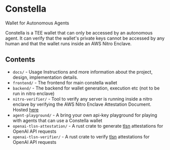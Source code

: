 # Constella

Wallet for Autonomous Agents

Constella is a TEE wallet that can only be accessed by an autonomous agent. It can verify that the wallet's private keys cannot be accessed by any human and that the wallet runs inside an AWS Nitro Enclave.

## Contents

- `docs/` - Usage Instructions and more information about the project, design, implementation details.
- `frontend/` - The frontend for main constella wallet
- `backend/` - The backend for wallet generation, execution etc (not to be run in nitro enclave)
- `nitro-verifier/` - Tool to verify any server is running inside a nitro enclave by verifying the AWS Nitro Enclave Attestation Document. Hosted [here](https://pineappl.xyz/)
- `agent-playground/` - A bring your own api-key playground for playing with agents that can use a Constella wallet
- `openai-tlsn-attestation/` - A rust crate to generate [tlsn](https://docs.tlsnotary.org/intro.html) attestations for OpenAI API requests
- `openai-tlsn-verifier/` - A rust crate to verify [tlsn](https://docs.tlsnotary.org/intro.html) attestations for OpenAI API requests
